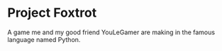 # Project Foxtrot

A game me and my good friend YouLeGamer are making in the famous language named Python.
